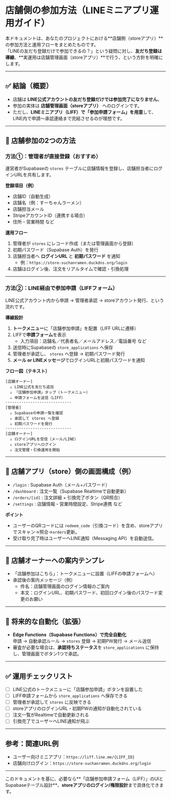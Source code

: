 # 店舗側の参加方法（LINEミニアプリ運用ガイド）

本ドキュメントは、あなたのプロジェクトにおける**店舗側（storeアプリ）**の参加方法と運用フローをまとめたものです。  
「LINEの友だち登録だけで参加できるの？」という疑問に対し、**友だち登録は導線**、**実運用は店舗管理画面（storeアプリ）**で行う、という方針を明確にします。

---

## ✅ 結論（概要）
- 店舗は **LINE公式アカウントの友だち登録だけでは参加完了になりません**。  
- 参加の実体は **店舗管理画面（storeアプリ）** へのログインです。  
- ただし、**LINEミニアプリ（LIFF）で「参加申請フォーム」を用意**して、LINE内で申請～承認連絡まで完結させるのが理想です。

---

## 🏪 店舗参加の2つの方法

### 方法①：管理者が直接登録（おすすめ）
運営者がSupabaseの `stores` テーブルに店舗情報を登録し、店舗担当者にログインURLを共有します。

**登録項目（例）**
- 店舗ID（自動生成）
- 店舗名（例：すーちゃんラーメン）
- 店舗担当メール
- StripeアカウントID（連携する場合）
- 住所・営業時間 など

**運用フロー**
1. 管理者が `stores` にレコード作成（または管理画面から登録）  
2. 初期パスワード（Supabase Auth）を発行  
3. 店舗担当者へ **ログインURL** と **初期パスワード** を通知  
   - 例：`https://store-suchanramen.duckdns.org/login`  
4. 店舗はログイン後、注文をリアルタイムで確認・引換処理

---

### 方法②：LINE経由で参加申請（LIFFフォーム）
LINE公式アカウント内から申請 → 管理者承認 → storeアカウント発行、という流れです。

**導線設計**
1. **トークメニュー**に「店舗参加申請」を配置（LIFF URLに遷移）  
2. LIFFで**申請フォーム**を表示  
   - 入力項目：店舗名／代表者名／メールアドレス／電話番号 など  
3. 送信時にSupabaseの `store_applications` へ保存  
4. 管理者が承認し、 `stores` へ登録 → 初期パスワード発行  
5. **メール or LINEメッセージ**でログインURLと初期パスワードを通知

**フロー図（テキスト）**
```
[店舗オーナー]
  ↓ LINE公式を友だち追加
  ↓ 「店舗参加申請」タップ（トークメニュー）
  ↓ 申請フォームを送信（LIFF）
-----------------------------
[管理者]
  ↓ Supabaseの申請一覧を確認
  ↓ 承認して stores へ登録
  ↓ 初期パスワードを発行
-----------------------------
[店舗オーナー]
  ↓ ログインURLを受信（メール/LINE）
  ↓ storeアプリへログイン
  ↓ 注文管理・引換運用を開始
```

---

## 🔐 店舗アプリ（store）側の画面構成（例）
- `/login` : Supabase Auth（メール+パスワード）  
- `/dashboard` : 注文一覧（Supabase Realtimeで自動更新）  
- `/orders/[id]` : 注文詳細 + 引換完了ボタン（QR照合）  
- `/settings` : 店舗情報・営業時間設定、Stripe連携 など

**ポイント**
- ユーザーのQRコードには `redeem_code`（引換コード）を含め、storeアプリでスキャン→照合→`orders`更新。  
- 受け取り完了時はユーザーへLINE通知（Messaging API）を自動送信。

---

## 💬 店舗オーナーへの案内テンプレ
- 「店舗参加はこちら」：トークメニューに設置（LIFFの申請フォームへ）  
- 承認後の案内メッセージ（例）  
  - 件名：店舗管理画面のログイン情報のご案内  
  - 本文：ログインURL、初期パスワード、初回ログイン後のパスワード変更のお願い

---

## 🚀 将来的な自動化（拡張）
- **Edge Functions（Supabase Functions）で完全自動化**  
  申請 → 自動承認ルール → `stores` 登録 → 初期PW発行 → メール送信  
- 審査が必要な場合は、**承認待ちステータス**を `store_applications` に保持し、管理画面でボタン1つで承認。

---

## ✅ 運用チェックリスト
- [ ] LINE公式のトークメニューに「店舗参加申請」ボタンを設置した  
- [ ] LIFF申請フォームから `store_applications` へ保存できる  
- [ ] 管理者が承認して `stores` に反映できる  
- [ ] storeアプリのログインURL・初期PWの通知が自動化されている  
- [ ] 注文一覧がRealtimeで自動更新される  
- [ ] 引換完了でユーザーへLINE通知が飛ぶ

---

## 参考：関連URL例
- ユーザー向けミニアプリ：`https://liff.line.me/{LIFF_ID}`  
- 店舗向けログイン：`https://store-suchanramen.duckdns.org/login`

---

このドキュメントを基に、必要なら**「店舗参加申請フォーム（LIFF）」のUIとSupabaseテーブル設計**、**storeアプリのログイン/権限設計**まで具体化できます。
